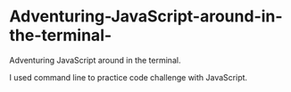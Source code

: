 # Adventuring-JavaScript-around-in-the-terminal-
Adventuring  JavaScript around in the  terminal.<br>

I used command line to practice code challenge with JavaScript.
